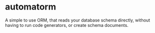 automatorm
==========

A simple to use ORM, that reads your database schema directly, without having to run code generators, or create schema documents.
